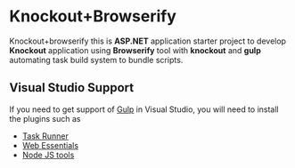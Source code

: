 # Knockout+Browserify

Knockout+browserify this is __ASP.NET__ application starter project to develop
__Knockout__ application using __Browserify__ tool with __knockout__ and __gulp__ automating task build system to bundle scripts.

## Visual Studio Support

If you need to get support of [Gulp](http://gulpjs.com/) in Visual Studio, you will need to install the plugins such as
* [Task Runner](http://webtooling.visualstudio.com/task-runners/gulp/ "Task Runner")
* [Web Essentials](http://vswebessentials.com/ "Web Essentials")
* [Node JS tools](https://www.visualstudio.com/en-us/features/node-js-vs.aspx "Node JS tools")
